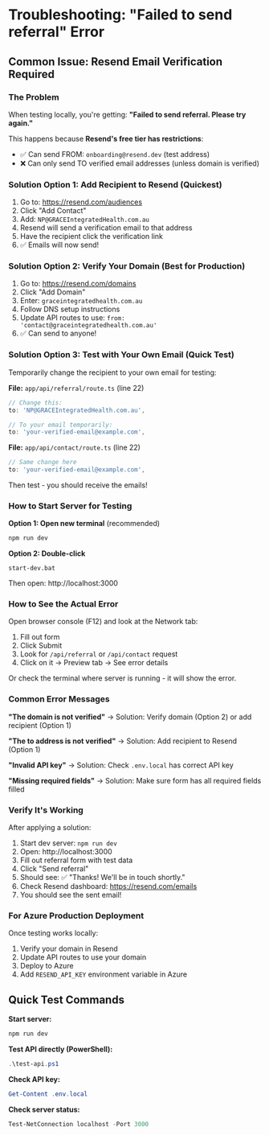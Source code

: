 # Troubleshooting: "Failed to send referral" Error

## Common Issue: Resend Email Verification Required

### The Problem
When testing locally, you're getting: **"Failed to send referral. Please try again."**

This happens because **Resend's free tier has restrictions**:
- ✅ Can send FROM: `onboarding@resend.dev` (test address)
- ❌ Can only send TO verified email addresses (unless domain is verified)

### Solution Option 1: Add Recipient to Resend (Quickest)

1. Go to: https://resend.com/audiences
2. Click "Add Contact"
3. Add: `NP@GRACEIntegratedHealth.com.au`
4. Resend will send a verification email to that address
5. Have the recipient click the verification link
6. ✅ Emails will now send!

### Solution Option 2: Verify Your Domain (Best for Production)

1. Go to: https://resend.com/domains
2. Click "Add Domain"
3. Enter: `graceintegratedhealth.com.au`
4. Follow DNS setup instructions
5. Update API routes to use: `from: 'contact@graceintegratedhealth.com.au'`
6. ✅ Can send to anyone!

### Solution Option 3: Test with Your Own Email (Quick Test)

Temporarily change the recipient to your own email for testing:

**File:** `app/api/referral/route.ts` (line 22)
```typescript
// Change this:
to: 'NP@GRACEIntegratedHealth.com.au',

// To your email temporarily:
to: 'your-verified-email@example.com',
```

**File:** `app/api/contact/route.ts` (line 22)
```typescript
// Same change here
to: 'your-verified-email@example.com',
```

Then test - you should receive the emails!

### How to Start Server for Testing

**Option 1: Open new terminal** (recommended)
```bash
npm run dev
```

**Option 2: Double-click**
```
start-dev.bat
```

Then open: http://localhost:3000

### How to See the Actual Error

Open browser console (F12) and look at the Network tab:
1. Fill out form
2. Click Submit
3. Look for `/api/referral` or `/api/contact` request
4. Click on it → Preview tab → See error details

Or check the terminal where server is running - it will show the error.

### Common Error Messages

**"The domain is not verified"**
→ Solution: Verify domain (Option 2) or add recipient (Option 1)

**"The to address is not verified"**
→ Solution: Add recipient to Resend (Option 1)

**"Invalid API key"**
→ Solution: Check `.env.local` has correct API key

**"Missing required fields"**
→ Solution: Make sure form has all required fields filled

### Verify It's Working

After applying a solution:
1. Start dev server: `npm run dev`
2. Open: http://localhost:3000
3. Fill out referral form with test data
4. Click "Send referral"
5. Should see: ✅ "Thanks! We'll be in touch shortly."
6. Check Resend dashboard: https://resend.com/emails
7. You should see the sent email!

### For Azure Production Deployment

Once testing works locally:
1. Verify your domain in Resend
2. Update API routes to use your domain
3. Deploy to Azure
4. Add `RESEND_API_KEY` environment variable in Azure

## Quick Test Commands

**Start server:**
```bash
npm run dev
```

**Test API directly (PowerShell):**
```powershell
.\test-api.ps1
```

**Check API key:**
```powershell
Get-Content .env.local
```

**Check server status:**
```powershell
Test-NetConnection localhost -Port 3000
```

